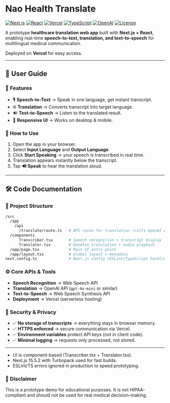 # Nao Health Translate

[![Next.js](https://img.shields.io/badge/Next.js-15-black?logo=next.js)](https://nextjs.org/)
[![React](https://img.shields.io/badge/React-18-61DAFB?logo=react&logoColor=black)](https://react.dev/)
[![Vercel](https://img.shields.io/badge/Deployed%20on-Vercel-black?logo=vercel)](https://vercel.com/)
[![TypeScript](https://img.shields.io/badge/TypeScript-5-blue?logo=typescript)](https://www.typescriptlang.org/)
[![OpenAI](https://img.shields.io/badge/OpenAI-API-412991?logo=openai)](https://openai.com/)
[![License](https://img.shields.io/badge/License-MIT-green.svg)](LICENSE)

A prototype **healthcare translation web app** built with **Next.js + React**, enabling real-time **speech-to-text, translation, and text-to-speech** for multilingual medical communication.  

Deployed on **Vercel** for easy access.

---

## 📖 User Guide  

### 🌟 Features
- 🎙 **Speech-to-Text** → Speak in one language, get instant transcript.  
- 🌐 **Translation** → Converts transcript into target language.  
- 🔊 **Text-to-Speech** → Listen to the translated result.  
- 📱 **Responsive UI** → Works on desktop & mobile.  

### 🚀 How to Use
1. Open the app in your browser.  
2. Select **Input Language** and **Output Language**.  
3. Click **Start Speaking** → your speech is transcribed in real time.  
4. Translation appears instantly below the transcript.  
5. Tap **🔊 Speak** to hear the translation aloud.  

---

## 🛠 Code Documentation  

### 📂 Project Structure
```bash
/src
  /app
    /api
      /translate/route.ts   # API route for translation (calls OpenAI API)
  /components
      Transcriber.tsx       # Speech recognition + transcript display
      Translator.tsx        # Handles translation + audio playback
  /app/page.tsx             # Main UI entry point
  /app/layout.tsx           # Global layout + metadata
next.config.ts              # Next.js config (ESLint/TypeScript handling)
```

### ⚙️ Core APIs & Tools
- **Speech Recognition** → Web Speech API  
- **Translation** → OpenAI API (`gpt-4o-mini` or similar)  
- **Text-to-Speech** → Web Speech Synthesis API  
- **Deployment** → Vercel (serverless hosting)  

### 🔐 Security & Privacy
- ✅ **No storage of transcripts** → everything stays in browser memory.  
- ✅ **HTTPS enforced** → secure communication via Vercel.  
- ✅ **Environment variables** protect API keys (not in client code).  
- ✅ **Minimal logging** → requests only processed, not stored.  

---

- UI is component-based (Transcriber.tsx + Translator.tsx).
- Next.js 15.5.2 with Turbopack used for fast builds.
- ESLint/TS errors ignored in production to speed prototyping.

### 📌 Disclaimer

This is a prototype demo for educational purposes.
It is not HIPAA-compliant and should not be used for real medical decision-making.
